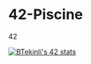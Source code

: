 # 42-Piscine
42



[![BTekinli's 42 stats](https://badge42.herokuapp.com/api/stats/btekinli)](https://profile.intra.42.fr/users/btekinli)

